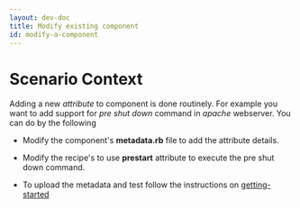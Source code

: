 ```yaml
---
layout: dev-doc
title: Modify existing component
id: modify-a-component
---
```


# Scenario Context

Adding a new *attribute* to component is done routinely. For example you want to add support for *pre shut down* command in *apache* webserver.  You can do by the following

* Modify the component's **metadata.rb** file to add the attribute details.
* Modify the recipe's to use **prestart** attribute to execute the pre shut down command.

* To upload the metadata and test follow the instructions on <a href="/developer/index.html">getting-started</a>
